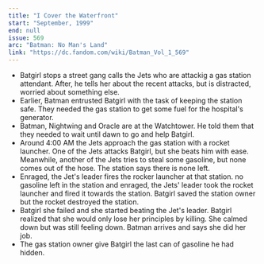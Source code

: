 ```yaml
---
title: "I Cover the Waterfront"
start: "September, 1999"
end: null
issue: 569
arc: "Batman: No Man's Land"
link: "https://dc.fandom.com/wiki/Batman_Vol_1_569"
---
```


- Batgirl stops a street gang calls the Jets who are attackig a gas station attendant. After, he tells her about the recent attacks, but is distracted, worried about something else.
- Earlier, Batman entrusted Batgirl with the task of keeping the station safe. They needed the gas station to get some fuel for the hospital's generator.
- Batman, Nightwing and Oracle are at the Watchtower. He told them that they needed to wait until dawn to go and help Batgirl.
- Around 4:00 AM the Jets approach the gas station with a rocket launcher. One of the Jets attacks Batgirl, but she beats him with ease. Meanwhile, another of the Jets tries to steal some gasoline, but none comes out of the hose. The station says there is none left.
- Enraged, the Jet's leader fires the rocker launcher at that station.
 no gasoline left in the station and enraged, the Jets' leader took the rocket launcher and fired it towards the station. Batgirl saved the station owner but the rocket destroyed the station.
- Batgirl she failed and she started beating the Jet's leader. Batgirl realized that she would only lose her principles by killing. She calmed down but was still feeling down. Batman arrives and says she did her job. 
- The gas station owner give Batgirl the last can of gasoline he had hidden.
